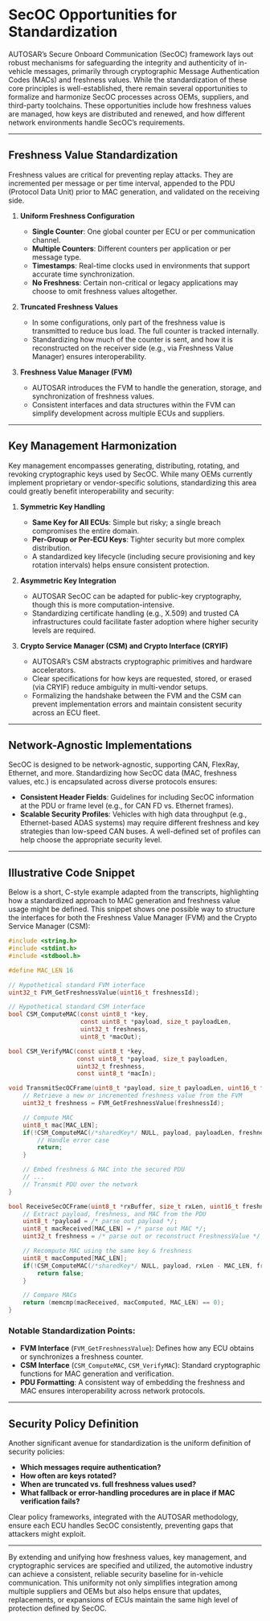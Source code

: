 # SecOC Opportunities for Standardization

AUTOSAR’s Secure Onboard Communication (SecOC) framework lays out robust mechanisms for safeguarding the integrity and authenticity of in-vehicle messages, primarily through cryptographic Message Authentication Codes (MACs) and freshness values. While the standardization of these core principles is well-established, there remain several opportunities to formalize and harmonize SecOC processes across OEMs, suppliers, and third-party toolchains. These opportunities include how freshness values are managed, how keys are distributed and renewed, and how different network environments handle SecOC’s requirements.

---

## Freshness Value Standardization

Freshness values are critical for preventing replay attacks. They are incremented per message or per time interval, appended to the PDU (Protocol Data Unit) prior to MAC generation, and validated on the receiving side.

1. **Uniform Freshness Configuration**  
   - **Single Counter**: One global counter per ECU or per communication channel.  
   - **Multiple Counters**: Different counters per application or per message type.  
   - **Timestamps**: Real-time clocks used in environments that support accurate time synchronization.  
   - **No Freshness**: Certain non-critical or legacy applications may choose to omit freshness values altogether.

2. **Truncated Freshness Values**  
   - In some configurations, only part of the freshness value is transmitted to reduce bus load. The full counter is tracked internally.  
   - Standardizing how much of the counter is sent, and how it is reconstructed on the receiver side (e.g., via Freshness Value Manager) ensures interoperability.

3. **Freshness Value Manager (FVM)**  
   - AUTOSAR introduces the FVM to handle the generation, storage, and synchronization of freshness values.  
   - Consistent interfaces and data structures within the FVM can simplify development across multiple ECUs and suppliers.

---

## Key Management Harmonization

Key management encompasses generating, distributing, rotating, and revoking cryptographic keys used by SecOC. While many OEMs currently implement proprietary or vendor-specific solutions, standardizing this area could greatly benefit interoperability and security:

1. **Symmetric Key Handling**  
   - **Same Key for All ECUs**: Simple but risky; a single breach compromises the entire domain.  
   - **Per-Group or Per-ECU Keys**: Tighter security but more complex distribution.  
   - A standardized key lifecycle (including secure provisioning and key rotation intervals) helps ensure consistent protection.

2. **Asymmetric Key Integration**  
   - AUTOSAR SecOC can be adapted for public-key cryptography, though this is more computation-intensive.  
   - Standardizing certificate handling (e.g., X.509) and trusted CA infrastructures could facilitate faster adoption where higher security levels are required.

3. **Crypto Service Manager (CSM) and Crypto Interface (CRYIF)**  
   - AUTOSAR’s CSM abstracts cryptographic primitives and hardware accelerators.  
   - Clear specifications for how keys are requested, stored, or erased (via CRYIF) reduce ambiguity in multi-vendor setups.  
   - Formalizing the handshake between the FVM and the CSM can prevent implementation errors and maintain consistent security across an ECU fleet.

---

## Network-Agnostic Implementations

SecOC is designed to be network-agnostic, supporting CAN, FlexRay, Ethernet, and more. Standardizing how SecOC data (MAC, freshness values, etc.) is encapsulated across diverse protocols ensures:

- **Consistent Header Fields**: Guidelines for including SecOC information at the PDU or frame level (e.g., for CAN FD vs. Ethernet frames).  
- **Scalable Security Profiles**: Vehicles with high data throughput (e.g., Ethernet-based ADAS systems) may require different freshness and key strategies than low-speed CAN buses. A well-defined set of profiles can help choose the appropriate security level.

---

## Illustrative Code Snippet

Below is a short, C-style example adapted from the transcripts, highlighting how a standardized approach to MAC generation and freshness value usage might be defined. This snippet shows one possible way to structure the interfaces for both the Freshness Value Manager (FVM) and the Crypto Service Manager (CSM):

```c
#include <string.h>
#include <stdint.h>
#include <stdbool.h>

#define MAC_LEN 16

// Hypothetical standard FVM interface
uint32_t FVM_GetFreshnessValue(uint16_t freshnessId);

// Hypothetical standard CSM interface
bool CSM_ComputeMAC(const uint8_t *key,
                    const uint8_t *payload, size_t payloadLen,
                    uint32_t freshness,
                    uint8_t *macOut);

bool CSM_VerifyMAC(const uint8_t *key,
                   const uint8_t *payload, size_t payloadLen,
                   uint32_t freshness,
                   const uint8_t *macIn);

void TransmitSecOCFrame(uint8_t *payload, size_t payloadLen, uint16_t freshnessId) {
    // Retrieve a new or incremented freshness value from the FVM
    uint32_t freshness = FVM_GetFreshnessValue(freshnessId);

    // Compute MAC
    uint8_t mac[MAC_LEN];
    if(!CSM_ComputeMAC(/*sharedKey*/ NULL, payload, payloadLen, freshness, mac)) {
        // Handle error case
        return;
    }

    // Embed freshness & MAC into the secured PDU
    // ...
    // Transmit PDU over the network
}

bool ReceiveSecOCFrame(uint8_t *rxBuffer, size_t rxLen, uint16_t freshnessId) {
    // Extract payload, freshness, and MAC from the PDU
    uint8_t *payload = /* parse out payload */;
    uint8_t macReceived[MAC_LEN] = /* parse out MAC */;
    uint32_t freshness = /* parse out or reconstruct FreshnessValue */;

    // Recompute MAC using the same key & freshness
    uint8_t macComputed[MAC_LEN];
    if(!CSM_ComputeMAC(/*sharedKey*/ NULL, payload, rxLen - MAC_LEN, freshness, macComputed)) {
        return false;
    }

    // Compare MACs
    return (memcmp(macReceived, macComputed, MAC_LEN) == 0);
}
```

### Notable Standardization Points:
- **FVM Interface** (`FVM_GetFreshnessValue`): Defines how any ECU obtains or synchronizes a freshness counter.  
- **CSM Interface** (`CSM_ComputeMAC`, `CSM_VerifyMAC`): Standard cryptographic functions for MAC generation and verification.  
- **PDU Formatting**: A consistent way of embedding the freshness and MAC ensures interoperability across network protocols.

---

## Security Policy Definition

Another significant avenue for standardization is the uniform definition of security policies:
- **Which messages require authentication?**  
- **How often are keys rotated?**  
- **When are truncated vs. full freshness values used?**  
- **What fallback or error-handling procedures are in place if MAC verification fails?**  

Clear policy frameworks, integrated with the AUTOSAR methodology, ensure each ECU handles SecOC consistently, preventing gaps that attackers might exploit.

---

By extending and unifying how freshness values, key management, and cryptographic services are specified and utilized, the automotive industry can achieve a consistent, reliable security baseline for in-vehicle communication. This uniformity not only simplifies integration among multiple suppliers and OEMs but also helps ensure that updates, replacements, or expansions of ECUs maintain the same high level of protection defined by SecOC.